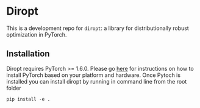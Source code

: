 # Diropt

This is a development repo for `diropt`: a library for distributionally robust optimization in PyTorch.

## Installation
Diropt requires PyTorch >= 1.6.0. Please go [here](https://pytorch.org/) for instructions 
on how to install PyTorch based on your platform and hardware.
Once Pytoch is installed you can install diropt by running in command line from the root folder
```
pip install -e .
```


